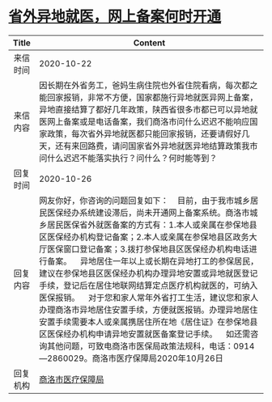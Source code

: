 # <a href="http://www.shangluo.gov.cn/zmhd/ldxxxx.jsp?urltype=leadermail.LeaderMailContentUrl&wbtreeid=1112&leadermailid=6552">省外异地就医，网上备案何时开通</a>
|Title|Content|
|:---:|---|
|来信时间|2020-10-22|
|来信内容|因长期在外省务工，爸妈生病住院也外省住院看病，每次都之能回家报销，非常不方便，国家都施行异地就医异网上备案，异地直接结算了都好几年政策，陕西省很多市都已可以异地就医网上备案或是电话备案，我们商洛市问什么迟迟不能响应国家政策，每次省外异地就医都只能回家报销，还要请假好几天，还有来回路费，请问国家省外异地就医异地结算政策我市问什么迟迟不能落实执行？问什么？何时能等到？|
|回复时间|2020-10-26|
|回复内容|网友你好，你咨询的问题回复如下：    目前，由于我市城乡居民医保经办系统建设滞后，尚未开通网上备案系统。商洛市城乡居民医保省外就医备案的方式有：1.本人或亲属在参保地县区医保经办机构登记备案；2.本人或亲属在参保地县区政务大厅医保窗口登记备案；3.拨打参保地县区医保经办机构电话进行备案。    异地居住一年以上或长期在异地打工的参保居民，建议在参保地县区医保经办机构办理异地安置或异地就医登记手续，登记后在居住地联网结算定点医疗机构就医的，可纳入医保报销。    对于您和家人常年外省打工生活，建议您和家人办理商洛市异地居住安置手续，方便就医报销。办理异地居住安置手续需要本人或亲属携居住所在地《居住证》在参保地县区医保经办机构申请异地安置就医备案登记手续。    如还需咨询其他问题，可致电商洛市医保局政策法规科，电话：0914—2860029。商洛市医疗保障局2020年10月26日|
|回复机构|<a href="../../categories/agencies/商洛市医疗保障局.md">商洛市医疗保障局</a>|
